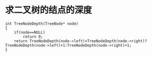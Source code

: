 # 求二叉树的结点的深度
    int TreeNodeDepth(TreeNode* node)
    {
    	if(node==NULL)
    		return 0;
    	return TreeNodeDepth(node->left)>TreeNodeDepth(node->right)?TreeNodeDepth(node->left)+1:TreeNodeDepth(node->right)+1;
    }

